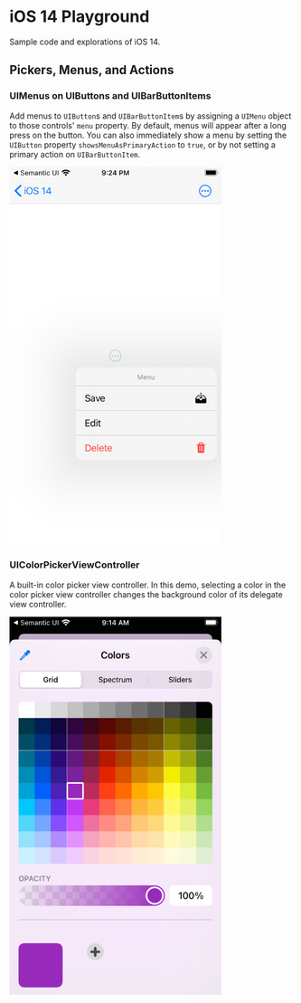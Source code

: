 # iOS 14 Playground

Sample code and explorations of iOS 14.

## Pickers, Menus, and Actions

### UIMenus on UIButtons and UIBarButtonItems

Add menus to `UIButton`s and `UIBarButtonItem`s by assigning a `UIMenu` object to those controls' `menu` property. By default, menus will appear after a long press on the button. You can also immediately show a menu by setting the `UIButton` property `showsMenuAsPrimaryAction` to `true`, or by not setting a primary action on `UIBarButtonItem`.

<img src="screenshots/uimenu.png" width="375" alt="UIMenus on UIButtons">

### UIColorPickerViewController

A built-in color picker view controller. In this demo, selecting a color in the color picker view controller changes the background color of its delegate view controller.

<img src="screenshots/color-picker.jpg" width="375" alt="Color Picker">
